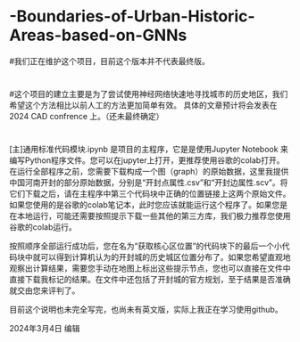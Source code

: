 # -Boundaries-of-Urban-Historic-Areas-based-on-GNNs
#我们正在维护这个项目，目前这个版本并不代表最终版。
#
#这个项目的建立主要是为了尝试使用神经网络快速地寻找城市的历史地区，我们希望这个方法相比以前人工的方法更加简单有效。
具体的文章预计将会发表在 2024 CAD confrence 上。（还未最终确定）
#
[主]通用标准代码模块.ipynb 是项目的主程序，它是是使用Jupyter Notebook 来编写Python程序文件。您可以在jupyter上打开，更推荐使用谷歌的colab打开。
在运行全部程序之前，您需要下载构成一个图（graph）的原始数据，这里我提供中国河南开封的部分原始数据，分别是“开封点属性.csv”和“开封边属性.scv”。将它们下载之后，请在主程序中第三个代码块中正确的位置链接上这两个原始文件。如果您使用的是谷歌的colab笔记本，此时您应该就能运行这个程序了。如果您是在本地运行，可能还需要按照提示下载一些其他的第三方库，我们极力推荐您使用谷歌的colab运行。

按照顺序全部运行成功后，您在名为“获取核心区位置”的代码块下的最后一个小代码块中就可以得到计算机认为的开封城的历史城区位置分布了。如果您希望直观地观察出计算结果，需要您手动在地图上标出这些提示节点，您也可以直接在文件中直接下载我标记的结果。在文件中还包括了开封城的官方规划，至于结果是否准确就交由您来评判了。

目前这个说明也未完全写完，也尚未有英文版，实际上我正在学习使用github。

2024年3月4日 编辑
